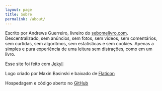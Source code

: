 ```yaml
---
layout: page
title: Sobre
permalink: /about/
---
```


Escrito por Andrews Guerreiro, livreiro do [sebomelivro.com](https://sebomelivro.com). Descentralizado, sem anúncios, sem fotos, sem vídeos, sem comentários, sem curtidas, sem algoritmos, sem estatisticas e sem cookies. Apenas a simples e pura experiência de uma leitura sem distrações, como em um livro.

Esse site foi feito com [Jekyll](https://jekyllrb.com/)

Logo criado por Maxin Basinski e baixado de [Flaticon](https://www.flaticon.com/free-icons/typewriter)

Hospedagem e código aberto no [GitHub](https://github.com/andguerreiro/jekyll)
